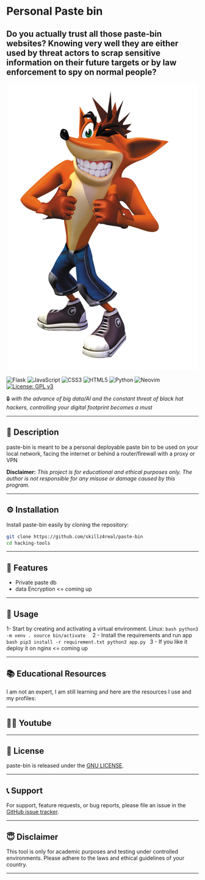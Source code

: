 # Personal Paste bin

## Do you actually trust all those paste-bin websites? Knowing very well they are either used by threat actors to scrap sensitive information on their future targets or by law enforcement to spy on normal people? 

<p align="center">
  <img src="mascot.png" alt="Mascot" height="750px">
</p>

 ![Flask](https://img.shields.io/badge/flask-%23000.svg?style=for-the-badge&logo=flask&logoColor=white) ![JavaScript](https://img.shields.io/badge/javascript-%23323330.svg?style=for-the-badge&logo=javascript&logoColor=%23F7DF1E)  ![CSS3](https://img.shields.io/badge/css3-%231572B6.svg?style=for-the-badge&logo=css3&logoColor=white) ![HTML5](https://img.shields.io/badge/html5-%23E34F26.svg?style=for-the-badge&logo=html5&logoColor=white) ![Python](https://img.shields.io/badge/python-3670A0?style=for-the-badge&logo=python&logoColor=ffdd54) ![Neovim](https://img.shields.io/badge/NeoVim-%2357A143.svg?&style=for-the-badge&logo=neovim&logoColor=white) [![License: GPL v3](https://img.shields.io/badge/License-GPLv3-blue.svg)](https://www.gnu.org/licenses/gpl-3.0) 

🔒 *with the advance of big data/AI and the constant threat of black hat hackers, controlling your digital footprint becomes a must*

---

## 📜 Description

paste-bin is meant to be a personal deployable paste bin to be used on your local network, facing the internet or behind a router/firewall with a proxy or VPN

**Disclaimer:** *This project is for educational and ethical purposes only. The author is not responsible for any misuse or damage caused by this program.*

---

## ⚙️ Installation

Install paste-bin easily by cloning the repository:

```bash
git clone https://github.com/skillz4real/paste-bin
cd hacking-tools
```
---

## 🌟 Features

- Private paste db
- data Encryption <= coming up

---

## 📘 Usage

1- Start by creating and activating a virtual environment.
  Linux:
    ```bash
    python3 -m venv .
    source bin/activate 
    ```
2 - Install the requirements and run app
    ```bash
    pip3 install -r requirement.txt
    python3 app.py
    ```
3 -  If you like it deploy it on nginx <= coming up 

---

## 📚 Educational Resources

I am not an expert, I am still learning and here are the resources I use and my profiles:

<!--- [Hack The Box](https://app.hackthebox.com/profile/1776662)-->
<!--- [Try Hack Me](https://tryhackme.com/p/skillz4real)-->
<!--- [Leet Code](https://leetcode.com/skillz4real/)-->

---

## 👨‍💻 Youtube

<!-- Youtube -->

---

## 📄 License

paste-bin is released under the [GNU LICENSE](LICENSE).

---

## 📞 Support

For support, feature requests, or bug reports, please file an issue in the [GitHub issue tracker](https://github.com/skillz4real/hacking-tools/issues).

---

## 😇 Disclaimer

This tool is only for academic purposes and testing under controlled environments. Please adhere to the laws and ethical guidelines of your country.

---
